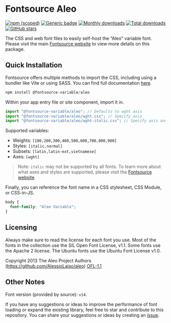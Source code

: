 # Fontsource Aleo

[![npm (scoped)](https://img.shields.io/npm/v/@fontsource-variable/aleo?color=brightgreen)](https://www.npmjs.com/package/@fontsource-variable/aleo) [![Generic badge](https://img.shields.io/badge/fontsource-passing-brightgreen)](https://github.com/fontsource/fontsource) [![Monthly downloads](https://badgen.net/npm/dm/@fontsource-variable/aleo)](https://github.com/fontsource/fontsource) [![Total downloads](https://badgen.net/npm/dt/@fontsource-variable/aleo)](https://github.com/fontsource/fontsource) [![GitHub stars](https://img.shields.io/github/stars/fontsource/fontsource.svg?style=social&label=Star)](https://github.com/fontsource/fontsource/stargazers)

The CSS and web font files to easily self-host the “Aleo” variable font. Please visit the main [Fontsource website](https://fontsource.org/fonts/aleo) to view more details on this package.

## Quick Installation

Fontsource offers multiple methods to import the CSS, including using a bundler like Vite or using SASS. You can find full documentation [here](https://fontsource.org/docs/getting-started/introduction).

```javascript
npm install @fontsource-variable/aleo
```

Within your app entry file or site component, import it in.

```javascript
import "@fontsource-variable/aleo"; // Defaults to wght axis
import "@fontsource-variable/aleo/wght.css"; // Specify axis
import "@fontsource-variable/aleo/wght-italic.css"; // Specify axis and style
```

Supported variables:
- Weights: `[100,200,300,400,500,600,700,800,900]`
- Styles: `[italic,normal]`
- Subsets: `[latin,latin-ext,vietnamese]`
- Axes: `[wght]`

> Note: `italic` may not be supported by all fonts. To learn more about what axes and styles are supported, please visit the [Fontsource website](https://fontsource.org/fonts/aleo).

Finally, you can reference the font name in a CSS stylesheet, CSS Module, or CSS-in-JS.

```css
body {
  font-family: "Aleo Variable";
}
```

## Licensing
Always make sure to read the license for each font you use. Most of the fonts in the collection use the SIL Open Font License, v1.1. Some fonts use the Apache 2 license. The Ubuntu fonts use the Ubuntu Font License v1.0.

Copyright 2013 The Aleo Project Authors (https://github.com/AlessioLaiso/aleo)
[OFL-1.1](https://openfontlicense.org)

## Other Notes
Font version (provided by source): `v14`.

If you have any suggestions or ideas to improve the performance of font loading or expand the existing library, feel free to star and contribute to this repository. You can share your suggestions or ideas by creating an [issue](https://github.com/fontsource/fontsource/issues).
